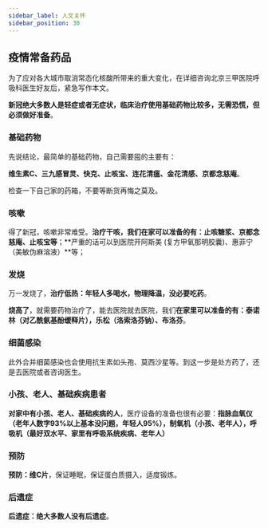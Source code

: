 ```yaml
---
sidebar_label: 人文关怀
sidebar_position: 30
---
```



## 疫情常备药品

为了应对各大城市取消常态化核酸所带来的重大变化，在详细咨询北京三甲医院呼吸科医生好友后，紧急写作本文。

**新冠绝大多数人是轻症或者无症状，临床治疗使用基础药物比较多，无需恐慌，但必须做好准备**。

### 基础药物

先说结论，最简单的基础药物，自己需要囤的主要有：

**维生素C、三九感冒灵、快克、止咳宝、连花清瘟、金花清感、京都念慈庵**。

检查一下自己家的药箱，不要等断货再悔之莫及。

### 咳嗽

得了新冠，咳嗽非常难受。**治疗干咳，我们在家可以准备的有：止咳糖浆、京都念慈庵、止咳宝等**；**严重的话可以到医院开阿斯美 (复方甲氧那明胶囊)、惠菲宁（美敏伪麻溶液）**等；

### 发烧

万一发烧了，**治疗低热：年轻人多喝水，物理降温，没必要吃药**。

**烧高了**，就需要药物治疗了，能去医院就去医院，我们**在家里可以准备的有：泰诺林（对乙酰氨基酚缓释片），乐松（洛索洛芬钠）、布洛芬**。

### 细菌感染

此外合并细菌感染也会使用抗生素如头孢、莫西沙星等。到这一步是处方药了，还是去医院或者咨询医生。

### 小孩、老人、基础疾病患者

**对家中有小孩、老人、基础疾病的人**，医疗设备的准备也很有必要：**指脉血氧仪（老年人数字93%以上基本没问题，年轻人95%），制氧机（小孩、老年人），呼吸机（最好双水平、家里有呼吸系统疾病、老年人）**

### 预防

**预防：维C片**，保证睡眠，保证蛋白质摄入，适度锻炼。

### 后遗症

**后遗症：绝大多数人没有后遗症**。

